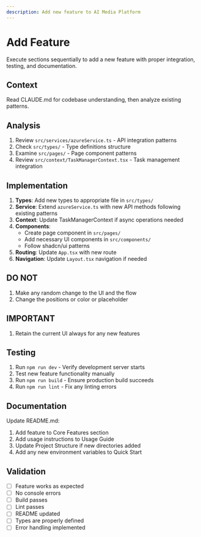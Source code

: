 ```yaml
---
description: Add new feature to AI Media Platform
---
```


# Add Feature

Execute sections sequentially to add a new feature with proper integration, testing, and documentation.

## Context
Read CLAUDE.md for codebase understanding, then analyze existing patterns.

## Analysis
1. Review `src/services/azureService.ts` - API integration patterns
2. Check `src/types/` - Type definitions structure  
3. Examine `src/pages/` - Page component patterns
4. Review `src/context/TaskManagerContext.tsx` - Task management integration

## Implementation
1. **Types**: Add new types to appropriate file in `src/types/`
2. **Service**: Extend `azureService.ts` with new API methods following existing patterns
3. **Context**: Update TaskManagerContext if async operations needed
4. **Components**: 
   - Create page component in `src/pages/`
   - Add necessary UI components in `src/components/`
   - Follow shadcn/ui patterns
5. **Routing**: Update `App.tsx` with new route
6. **Navigation**: Update `Layout.tsx` navigation if needed

## DO NOT
1. Make any random change to the UI and the flow
2. Change the positions or color or placeholder

## IMPORTANT
1. Retain the current UI always for any new features

## Testing
1. Run `npm run dev` - Verify development server starts
2. Test new feature functionality manually
3. Run `npm run build` - Ensure production build succeeds
4. Run `npm run lint` - Fix any linting errors

## Documentation
Update README.md:
1. Add feature to Core Features section
2. Add usage instructions to Usage Guide
3. Update Project Structure if new directories added
4. Add any new environment variables to Quick Start

## Validation
- [ ] Feature works as expected
- [ ] No console errors
- [ ] Build passes
- [ ] Lint passes
- [ ] README updated
- [ ] Types are properly defined
- [ ] Error handling implemented